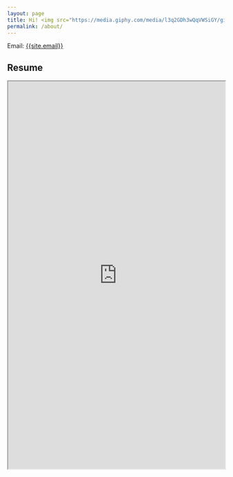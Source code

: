 ```yaml
---
layout: page
title: Hi! <img src="https://media.giphy.com/media/l3q2GDh3wQqVWSiGY/giphy.gif" width="50" height="50" />
permalink: /about/
---
```

<p>
 
</p>

Email: <a href="mailto:{{site.email}}?Subject=From Blog Site:">{{site.email}}</a>

## Resume
<iframe src="https://drive.google.com/file/d/1xjCCs7yf8-KOZc3EzJErPxryGliwZPTj/preview" width="100%" height="900"></iframe>
 
